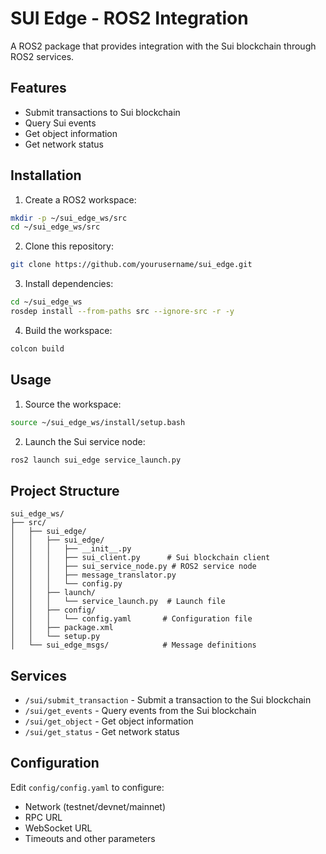# SUI Edge - ROS2 Integration

A ROS2 package that provides integration with the Sui blockchain through ROS2 services.

## Features

- Submit transactions to Sui blockchain
- Query Sui events
- Get object information
- Get network status

## Installation

1. Create a ROS2 workspace:
```bash
mkdir -p ~/sui_edge_ws/src
cd ~/sui_edge_ws/src
```

2. Clone this repository:
```bash
git clone https://github.com/yourusername/sui_edge.git
```

3. Install dependencies:
```bash
cd ~/sui_edge_ws
rosdep install --from-paths src --ignore-src -r -y
```

4. Build the workspace:
```bash
colcon build
```

## Usage

1. Source the workspace:
```bash
source ~/sui_edge_ws/install/setup.bash
```

2. Launch the Sui service node:
```bash
ros2 launch sui_edge service_launch.py
```

## Project Structure

```
sui_edge_ws/
├── src/
│   ├── sui_edge/
│   │   ├── sui_edge/
│   │   │   ├── __init__.py
│   │   │   ├── sui_client.py      # Sui blockchain client
│   │   │   ├── sui_service_node.py # ROS2 service node
│   │   │   ├── message_translator.py
│   │   │   └── config.py
│   │   ├── launch/
│   │   │   └── service_launch.py  # Launch file
│   │   ├── config/
│   │   │   └── config.yaml       # Configuration file
│   │   ├── package.xml
│   │   └── setup.py
│   └── sui_edge_msgs/            # Message definitions
```

## Services

- `/sui/submit_transaction` - Submit a transaction to the Sui blockchain
- `/sui/get_events` - Query events from the Sui blockchain
- `/sui/get_object` - Get object information
- `/sui/get_status` - Get network status

## Configuration

Edit `config/config.yaml` to configure:
- Network (testnet/devnet/mainnet)
- RPC URL
- WebSocket URL
- Timeouts and other parameters
